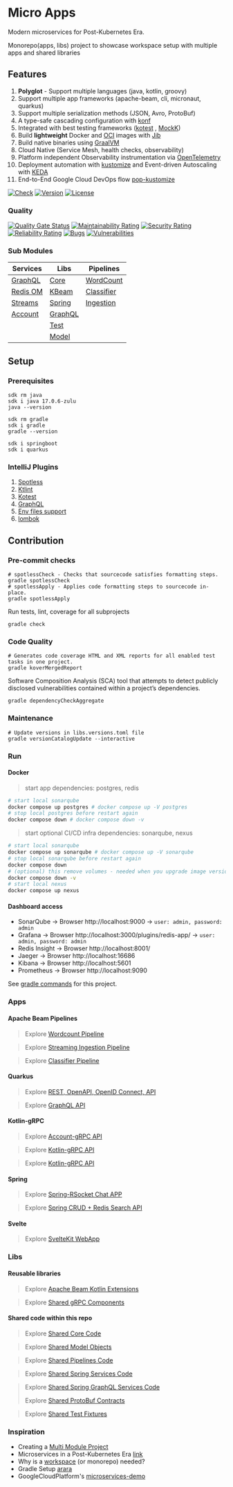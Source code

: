 # Micro Apps

Modern microservices for Post-Kubernetes Era.

Monorepo(apps, libs) project to showcase workspace setup with multiple apps and shared libraries

## Features

1. **Polyglot** - Support multiple languages (java, kotlin, groovy)
2. Support multiple app frameworks (apache-beam, cli, micronaut, quarkus)
3. Support multiple serialization methods (JSON, Avro, ProtoBuf)
4. A type-safe cascading configuration with [konf](https://github.com/uchuhimo/konf)
5. Integrated with best testing frameworks ([kotest](https://github.com/kotest/kotest/blob/master/doc/reference.md)
   , [MockK](https://mockk.io/))
6. Build **lightweight** Docker and [OCI](https://github.com/opencontainers/image-spec) images
   with [Jib](https://github.com/GoogleContainerTools/jib)
7. Build native binaries using [GraalVM](https://www.graalvm.org/)
8. Cloud Native (Service Mesh, health checks, observability)
9. Platform independent Observability instrumentation via [OpenTelemetry](https://opentelemetry.io/)
10. Deployment automation with [kustomize](https://kustomize.io/) and Event-driven Autoscaling
    with [KEDA](https://keda.sh/)
11. End-to-End Google Cloud DevOps flow [pop-kustomize](https://github.com/vszal/pop-kustomize)

[![Check](https://github.com/xmlking/micro-apps/workflows/Check/badge.svg)](https://github.com/xmlking/micro-apps/actions?query=workflow%3ACheck)
[![Version](https://img.shields.io/github/v/tag/xmlking/micro-apps)](https://github.com/xmlking/micro-apps/tags)
[![License](https://img.shields.io/github/license/xmlking/micro-apps)](https://github.com/xmlking/micro-apps/blob/develop/LICENSE)

### Quality

[![Quality Gate Status](https://sonarcloud.io/api/project_badges/measure?project=xmlking_jvm-gitops&metric=alert_status)](https://sonarcloud.io/dashboard?id=xmlking_jvm-gitops)
[![Maintainability Rating](https://sonarcloud.io/api/project_badges/measure?project=xmlking_jvm-gitops&metric=sqale_rating)](https://sonarcloud.io/dashboard?id=xmlking_jvm-gitops)
[![Security Rating](https://sonarcloud.io/api/project_badges/measure?project=xmlking_jvm-gitops&metric=security_rating)](https://sonarcloud.io/dashboard?id=xmlking_jvm-gitops)
[![Reliability Rating](https://sonarcloud.io/api/project_badges/measure?project=xmlking_jvm-gitops&metric=reliability_rating)](https://sonarcloud.io/dashboard?id=xmlking_jvm-gitops)
[![Bugs](https://sonarcloud.io/api/project_badges/measure?project=xmlking_jvm-gitops&metric=bugs)](https://sonarcloud.io/dashboard?id=xmlking_jvm-gitops)
[![Vulnerabilities](https://sonarcloud.io/api/project_badges/measure?project=xmlking_jvm-gitops&metric=vulnerabilities)](https://sonarcloud.io/dashboard?id=xmlking_jvm-gitops)

### Sub Modules

| Services                             | Libs                      | Pipelines                            |
|--------------------------------------|---------------------------|--------------------------------------|
| [GraphQL](./services/spring-graphql) | [Core](./libs/core)       | [WordCount](./pipelines/wordcount)   |
| [Redis OM](./services/redis)         | [KBeam](./libs/kbeam)     | [Classifier](./pipelines/classifier) |
| [Streams](./services/streams)        | [Spring](./libs/spring)   | [Ingestion](./pipelines/ingestion)   |
| [Account](./services/account)        | [GraphQL](./libs/graphql) |                                      |
|                                      | [Test](./libs/test)       |                                      |
|                                      | [Model](./libs/model)     |                                      |

## Setup

### Prerequisites

```shell
sdk rm java
sdk i java 17.0.6-zulu
java --version

sdk rm gradle
sdk i gradle
gradle --version

sdk i springboot
sdk i quarkus
```

### IntelliJ Plugins

1. [Spotless](https://plugins.jetbrains.com/plugin/18321-spotless-gradle)
2. [Ktlint](https://plugins.jetbrains.com/plugin/15057-ktlint-unofficial-/)
3. [Kotest](https://plugins.jetbrains.com/plugin/14080-kotest)
4. [GraphQL](https://plugins.jetbrains.com/plugin/8097-graphql)
5. [Env files support](https://plugins.jetbrains.com/plugin/9525--env-files-support)
6. [lombok](https://plugins.jetbrains.com/plugin/6317-lombok)

## Contribution

### Pre-commit checks

```shell
# spotlessCheck - Checks that sourcecode satisfies formatting steps.
gradle spotlessCheck
# spotlessApply - Applies code formatting steps to sourcecode in-place.
gradle spotlessApply
```

Run tests, lint, coverage for all subprojects

```shell
gradle check
```

### Code Quality

```shell
# Generates code coverage HTML and XML reports for all enabled test tasks in one project.
gradle koverMergedReport
```

Software Composition Analysis (SCA) tool that attempts to detect publicly disclosed vulnerabilities contained within a
project’s dependencies.

```shell
gradle dependencyCheckAggregate
```

### Maintenance

```shell
# Update versions in libs.versions.toml file
gradle versionCatalogUpdate --interactive
```

### Run

#### Docker

> start app dependencies: postgres, redis

```bash
# start local sonarqube
docker compose up postgres # docker compose up -V postgres
# stop local postgres before restart again
docker compose down # docker compose down -v
```

> start optional CI/CD infra dependencies: sonarqube, nexus

```bash
# start local sonarqube
docker compose up sonarqube # docker compose up -V sonarqube
# stop local sonarqube before restart again
docker compose down
# (optional) this remove volumes - needed when you upgrade image versions 
docker compose down -v
# start local nexus
docker compose up nexus
```

#### Dashboard access

* SonarQube → Browser http://localhost:9000 → `user: admin, password: admin`
* Grafana → Browser http://localhost:3000/plugins/redis-app/ → `user: admin, password: admin`
* Redis Insight → Browser http://localhost:8001/
* Jaeger → Browser http://localhost:16686
* Kibana → Browser http://localhost:5601
* Prometheus → Browser http://localhost:9090

See [gradle commands](docs/advanced/gradle.md) for this project.

### Apps

#### Apache Beam Pipelines

> Explore [Wordcount Pipeline](./pipelines/wordcount/)

> Explore [Streaming Ingestion Pipeline](./pipelines/ingestion/)

> Explore [Classifier Pipeline](./pipelines/classifier/)

#### Quarkus

> Explore [REST, OpenAPI, OpenID Connect, API](./services/greeting/)

> Explore [GraphQL API](./services/person/)

#### Kotlin-gRPC

> Explore [Account-gRPC API](./services/account/)

> Explore [Kotlin-gRPC API](./services/keying/)

> Explore [Kotlin-gRPC API](./services/linking/)

#### Spring

> Explore [Spring-RSocket Chat APP](./services/chat/)

> Explore [Spring CRUD + Redis Search API](./services/entity/)

#### Svelte

> Explore [SvelteKit WebApp](./services/webapp/)

### Libs

#### Reusable libraries

> Explore [Apache Beam Kotlin Extensions](./libs/kbeam/)

> Explore [Shared gRPC Components](./libs/grpc/)

#### Shared code within this repo

> Explore [Shared Core Code](./libs/core/)

> Explore [Shared Model Objects](./libs/model/)

> Explore [Shared Pipelines Code](./libs/pipeline/)

> Explore [Shared Spring Services Code](./libs/spring/)

> Explore [Shared Spring GraphQL Services Code](./libs/graphql/)
>
> Explore [Shared ProtoBuf Contracts](./libs/proto/)

> Explore [Shared Test Fixtures](./libs/test/)

### Inspiration

* Creating a [Multi Module Project](https://spring.io/guides/gs/multi-module/)
* Microservices in a Post-Kubernetes Era [link](https://www.infoq.com/articles/microservices-post-kubernetes)
* Why is a [workspace](https://nrwl.io/nx/why-a-workspace) (or monorepo) needed?
* Gradle Setup [arara](https://github.com/cereda/arara)
* GoogleCloudPlatform's [microservices-demo](https://github.com/GoogleCloudPlatform/microservices-demo)
